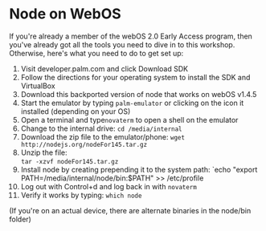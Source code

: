 # Node on WebOS

If you're already a member of the webOS 2.0 Early Access program, then you've 
already got all the tools you need to dive in to this workshop. Otherwise, 
here's what you need to do to get set up:

 1. Visit developer.palm.com and click Download SDK
 2. Follow the directions for your operating system to install the SDK and 
    VirtualBox
 3. Download this backported version of node that works on webOS v1.4.5
 4. Start the emulator by typing `palm-emulator` or clicking on the icon it installed (depending on your OS)
 4. Open a terminal and type`novaterm` to open a shell on the emulator
 5. Change to the internal drive: `cd /media/internal` 
 6. Download the zip file to the emulator/phone: 
    `wget http://nodejs.org/nodeFor145.tar.gz`
 7. Unzip the file:  
    `tar -xzvf nodeFor145.tar.gz`
 8. Install node by creating prepending it to the system path:
    `echo "export PATH=/media/internal/node/bin:\$PATH" >> /etc/profile
 9. Log out with Control+d and log back in with `novaterm`
 10. Verify it works by typing: `which node`

 (If you're on an actual device, there are alternate binaries in the node/bin folder)



